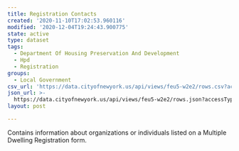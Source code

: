 ```yaml
---
title: Registration Contacts
created: '2020-11-10T17:02:53.960116'
modified: '2020-12-04T19:24:43.900775'
state: active
type: dataset
tags:
  - Department Of Housing Preservation And Development
  - Hpd
  - Registration
groups:
  - Local Government
csv_url: 'https://data.cityofnewyork.us/api/views/feu5-w2e2/rows.csv?accessType=DOWNLOAD'
json_url: >-
  https://data.cityofnewyork.us/api/views/feu5-w2e2/rows.json?accessType=DOWNLOAD
layout: post

---
```

Contains information about organizations or individuals listed on a Multiple Dwelling Registration form.
